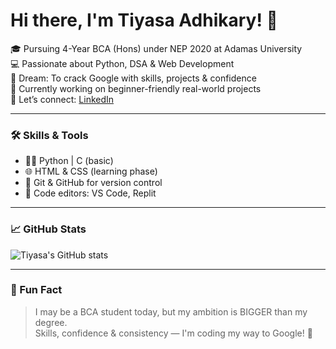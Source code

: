 # Hi there, I'm Tiyasa Adhikary! 👋

🎓 Pursuing 4-Year BCA (Hons) under NEP 2020 at Adamas University  
💻 Passionate about Python, DSA & Web Development  
🚀 Dream: To crack Google with skills, projects & confidence  
🌱 Currently working on beginner-friendly real-world projects  
🤝 Let’s connect: [LinkedIn](https://www.linkedin.com/in/tiyasa-adhikari-580b67371)

---

### 🛠️ Skills & Tools

- 👩‍💻 Python | C (basic)
- 🌐 HTML & CSS (learning phase)
- 🔧 Git & GitHub for version control
- 📝 Code editors: VS Code, Replit

---

### 📈 GitHub Stats

![Tiyasa's GitHub stats](https://github-readme-stats.vercel.app/api?username=tiyasaadhikari&show_icons=true&theme=radical)

---

### 🌟 Fun Fact

> I may be a BCA student today, but my ambition is BIGGER than my degree.  
> Skills, confidence & consistency — I'm coding my way to Google! 🚀
